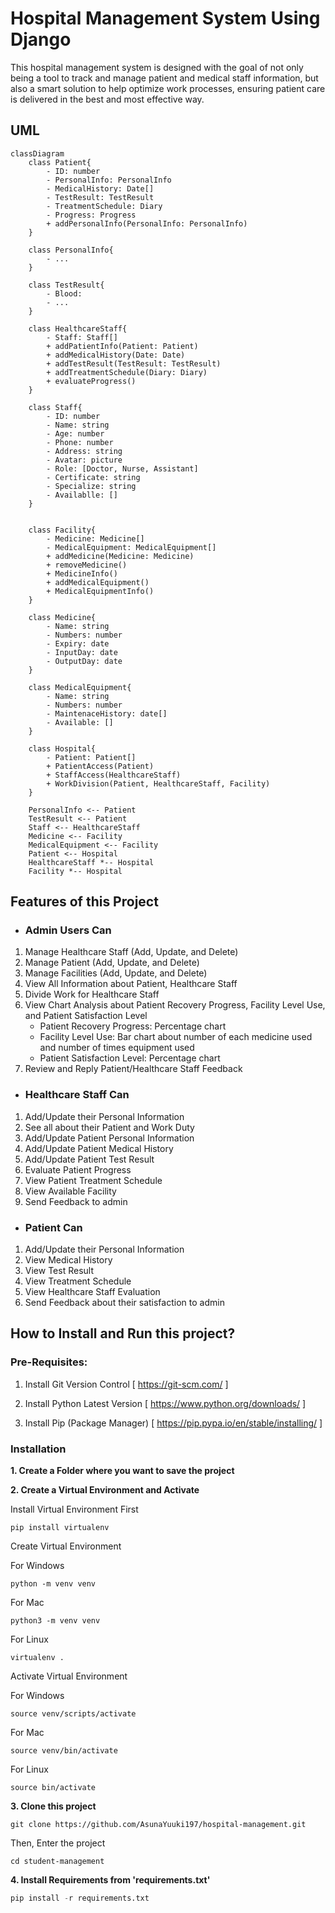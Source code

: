 # Hospital Management System Using Django
This hospital management system is designed with the goal of not only being a tool to track and manage patient and medical staff information, but also a smart solution to help optimize work processes, ensuring patient care is delivered in the best and most effective way.

## UML
```mermaid
classDiagram
    class Patient{
        - ID: number
        - PersonalInfo: PersonalInfo
        - MedicalHistory: Date[]
        - TestResult: TestResult
        - TreatmentSchedule: Diary
        - Progress: Progress
        + addPersonalInfo(PersonalInfo: PersonalInfo)
    }

    class PersonalInfo{
        - ...
    }

    class TestResult{
        - Blood:
        - ...
    }

    class HealthcareStaff{
        - Staff: Staff[]
        + addPatientInfo(Patient: Patient)
        + addMedicalHistory(Date: Date)
        + addTestResult(TestResult: TestResult)
        + addTreatmentSchedule(Diary: Diary)
        + evaluateProgress()
    }

    class Staff{
        - ID: number
        - Name: string
        - Age: number
        - Phone: number
        - Address: string
        - Avatar: picture
        - Role: [Doctor, Nurse, Assistant]
        - Certificate: string
        - Specialize: string
        - Availablle: []
    }


    class Facility{
        - Medicine: Medicine[]
        - MedicalEquipment: MedicalEquipment[]
        + addMedicine(Medicine: Medicine)
        + removeMedicine()
        + MedicineInfo()
        + addMedicalEquipment()
        + MedicalEquipmentInfo()
    }

    class Medicine{
        - Name: string
        - Numbers: number
        - Expiry: date
        - InputDay: date
        - OutputDay: date
    }

    class MedicalEquipment{
        - Name: string
        - Numbers: number
        - MaintenaceHistory: date[]
        - Available: []
    }

    class Hospital{
        - Patient: Patient[]
        + PatientAccess(Patient)
        + StaffAccess(HealthcareStaff)
        + WorkDivision(Patient, HealthcareStaff, Facility)
    }

    PersonalInfo <-- Patient
    TestResult <-- Patient
    Staff <-- HealthcareStaff
    Medicine <-- Facility
    MedicalEquipment <-- Facility
    Patient <-- Hospital
    HealthcareStaff *-- Hospital
    Facility *-- Hospital

```
## Features of this Project

- ###  Admin Users Can
1. Manage Healthcare Staff (Add, Update, and Delete)
2. Manage Patient (Add, Update, and Delete)
3. Manage Facilities (Add, Update, and Delete)
4. View All Information about Patient, Healthcare Staff
5. Divide Work for Healthcare Staff
6. View Chart Analysis about Patient Recovery Progress, Facility Level Use, and Patient Satisfaction Level
    - Patient Recovery Progress: Percentage chart
    - Facility Level Use: Bar chart about number of each medicine used and number of times equipment used
    - Patient Satisfaction Level: Percentage chart
8. Review and Reply Patient/Healthcare Staff Feedback 
- ###  Healthcare Staff Can
1. Add/Update their Personal Information
2. See all about their Patient and Work Duty
3. Add/Update Patient Personal Information
4. Add/Update Patient Medical History
5. Add/Update Patient Test Result
6. Evaluate Patient Progress
7. View Patient Treatment Schedule
8. View Available Facility
9. Send Feedback to admin
- ### Patient Can
1. Add/Update their Personal Information
2. View Medical History
3. View Test Result
4. View Treatment Schedule
5. View Healthcare Staff Evaluation
6. Send Feedback about their satisfaction to admin

## How to Install and Run this project?

### Pre-Requisites:
1. Install Git Version Control
[ https://git-scm.com/ ]

2. Install Python Latest Version
[ https://www.python.org/downloads/ ]

3. Install Pip (Package Manager)
[ https://pip.pypa.io/en/stable/installing/ ]


### Installation
**1. Create a Folder where you want to save the project**

**2. Create a Virtual Environment and Activate**

Install Virtual Environment First
```
pip install virtualenv
```

Create Virtual Environment

For Windows
```
python -m venv venv
```
For Mac
```
python3 -m venv venv
```
For Linux
```
virtualenv .
```

Activate Virtual Environment

For Windows
```
source venv/scripts/activate
```

For Mac
```
source venv/bin/activate
```

For Linux
```
source bin/activate
```

**3. Clone this project**
```
git clone https://github.com/AsunaYuuki197/hospital-management.git
```

Then, Enter the project
```
cd student-management
```

**4. Install Requirements from 'requirements.txt'**
```python
pip install -r requirements.txt
```


